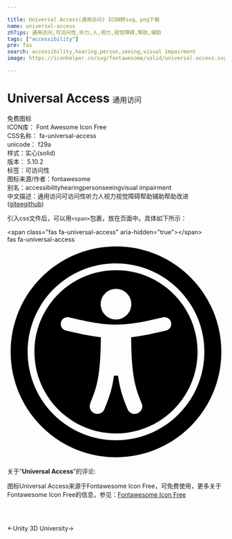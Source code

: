 ```yaml
---

title: Universal Access(通用访问) ICON转svg、png下载
name: universal-access
zhTips: 通用访问,可访问性,听力,人,视力,视觉障碍,帮助,辅助
tags: ["accessibility"]
pre: fas
search: accessibility,hearing,person,seeing,visual impairment
image: https://iconhelper.cn/svg/fontawesome/solid/universal-access.svg

---
```


# Universal Access  <small style="font-size: 60%;font-weight: 100">通用访问</small>


<div class="detail-page">
<p>
<span><span class="badge-success badge">免费图标</span> </span>
<br/>
<span>
ICON库：
<span class="badge-secondary badge">Font Awesome Icon Free</span> 
</span>
<br/>
<span>
CSS名称：
<span class="badge-secondary badge">fa-universal-access</span> 
</span>
<br/>
<span>
unicode：
<span class="badge-secondary badge">f29a</span> 
<copy-btn content='f29a' btn-title=""></copy-btn>
<copy-btn :content='String.fromCodePoint(parseInt("f29a", 16))' btn-title="复制U"></copy-btn>
</span><br/><span>样式：<span class="badge-light badge">实心(solid)</span></span>
<br/>
<span>
版本：
<span class="badge-secondary badge">5.10.2</span> 
</span><br/><span>标签：<span class="badge-light badge"><router-link to="/tags/accessibility.html">可访问性</router-link></span></span>
<br/>
<span>图标来源/作者：<span class="badge-light badge">fontawesome</span></span> 
<br/>
<span>别名：<span class="badge-light badge">accessibility</span><span class="badge-light badge">hearing</span><span class="badge-light badge">person</span><span class="badge-light badge">seeing</span><span class="badge-light badge">visual impairment</span></span><br/><span class="zh-detail">中文描述：<span class="badge-primary badge">通用访问</span><span class="badge-primary badge">可访问性</span><span class="badge-primary badge">听力</span><span class="badge-primary badge">人</span><span class="badge-primary badge">视力</span><span class="badge-primary badge">视觉障碍</span><span class="badge-primary badge">帮助</span><span class="badge-primary badge">辅助</span><span class="help-link"><span>帮助改进</span>(<a href="https://gitee.com/liuwave/icon-helper/edit/master/json/fontawesome/solid/universal-access.json" target="_blank" rel="noopener noreferrer">gitee</a><a href="https://github.com/liuwave/icon-helper/edit/master/json/fontawesome/solid/universal-access.json" target="_blank" rel="noopener noreferrer">github</a></span>)</span><br/>
</p>
</div>
<div class="alert alert-dark">
  <i class="fas fa-universal-access fa-xs"></i>
  <i class="fas fa-universal-access fa-sm"></i>
  <i class="fas fa-universal-access fa-lg"></i>
  <i class="fas fa-universal-access fa-2x"></i>
  <i class="fas fa-universal-access fa-3x"></i>
  <i class="fas fa-universal-access fa-5x"></i>
  <i class="fas fa-universal-access fa-7x"></i>
</div>
<div>
  <p>引入css文件后，可以用<code>&lt;span&gt;</code>包裹，放在页面中。具体如下所示：    
  </p>
  <div class="alert alert-primary" style="font-size: 14px">
    &lt;span class="fas fa-universal-access" aria-hidden="true"&gt;&lt;/span&gt;
    <copy-btn content='<span class="fas fa-universal-access" aria-hidden="true"></span>'></copy-btn>
  </div>
  <div class="alert alert-secondary">
    <i class="fas fa-universal-access"
    style="font-size: 24px"
    aria-hidden="true"></i> fas fa-universal-access
    <copy-btn content="fas fa-universal-access" btn-title="复制图标名称"></copy-btn>
  </div>
</div>
<div id="svg" class="svg-wrap">
<svg xmlns="http://www.w3.org/2000/svg" viewBox="0 0 512 512"><path d="M256 48c114.953 0 208 93.029 208 208 0 114.953-93.029 208-208 208-114.953 0-208-93.029-208-208 0-114.953 93.029-208 208-208m0-40C119.033 8 8 119.033 8 256s111.033 248 248 248 248-111.033 248-248S392.967 8 256 8zm0 56C149.961 64 64 149.961 64 256s85.961 192 192 192 192-85.961 192-192S362.039 64 256 64zm0 44c19.882 0 36 16.118 36 36s-16.118 36-36 36-36-16.118-36-36 16.118-36 36-36zm117.741 98.023c-28.712 6.779-55.511 12.748-82.14 15.807.851 101.023 12.306 123.052 25.037 155.621 3.617 9.26-.957 19.698-10.217 23.315-9.261 3.617-19.699-.957-23.316-10.217-8.705-22.308-17.086-40.636-22.261-78.549h-9.686c-5.167 37.851-13.534 56.208-22.262 78.549-3.615 9.255-14.05 13.836-23.315 10.217-9.26-3.617-13.834-14.056-10.217-23.315 12.713-32.541 24.185-54.541 25.037-155.621-26.629-3.058-53.428-9.027-82.141-15.807-8.6-2.031-13.926-10.648-11.895-19.249s10.647-13.926 19.249-11.895c96.686 22.829 124.283 22.783 220.775 0 8.599-2.03 17.218 3.294 19.249 11.895 2.029 8.601-3.297 17.219-11.897 19.249z"/></svg>
</div>
<detail full-name='fa-universal-access'></detail>
<div class="icon-detail__container">
<p>关于“<b>Universal Access</b>”的评论:</p>
</div>
<Vssue title="关于“Universal Access”的评论" />    
<div><p>图标Universal Access来源于Fontawesome Icon Free，可免费使用，更多关于  Fontawesome Icon Free的信息，参见：<a target="_blank" href="https://iconhelper.cn/fontawesome.html">Fontawesome Icon Free</a>
</p></div>

<div style="padding:2rem 0 " class="page-nav"><p class="inner"><span class="prev">←<router-link to="/icon/brands/unity.html">Unity 3D</router-link></span> <span class="next"><router-link to="/icon/solid/university.html">University</router-link>→</span></p></div>
